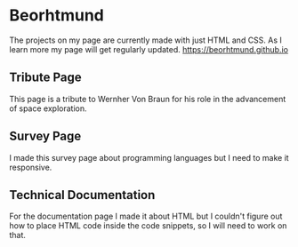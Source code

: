 # Beorhtmund
The projects on my page are currently made with just HTML and CSS. As I learn more my page will get regularly updated.
https://beorhtmund.github.io

## Tribute Page
This page is a tribute to Wernher Von Braun for his role in the advancement of space exploration.

## Survey Page
I made this survey page about programming languages but I need to make it responsive.

## Technical Documentation
For the documentation page I made it about HTML but I couldn't figure out how to place HTML code inside the code snippets, so I will need to work on that.
